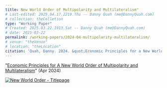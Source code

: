 ```yaml
---
title: New World Order of Multipolarity and Multilateralism"
# Last-edited: 2025.04.17.2219.Thu -- Danny Quah (me@DannyQuah.com)
# collection: theColletion
type: "Working Paper"
# Created: 2025.03.22.1913.Sat -- Danny Quah (me@DannyQuah.com)
# date: 2025-03-22
permalink: /working-papers/2024-04-multipolarity-multilateralism/
# venue: "theVenue"
# location: "theLocation"
citation: 'Quah, Danny. 2024. &quot;Economic Principles for a New World Order of Multipolarity and Multilateralism.&quot; LKYSPP Working Paper (Apr)'
---
```

"<a href="https://dannyquah.github.io/Storage/2024.03-Danny.Quah-New-World-Order-Multipolarity-Multilateralism.pdf">Economic Principles for A New World Order of Multipolarity and Multilateralism</a>" (Apr 2024)

[<img src="https://DannyQuah.github.io/Storage/2024.03-Danny.Quah-New-World-Order-Multipolarity-Multilateralism-titlepage.png" alt = "New World Order - Titlepage"/>](https://dannyquah.github.io/Storage/2024.03-Danny.Quah-New-World-Order-Multipolarity-Multilateralism.pdf)

<!---
   Invisible section // 2024-04-multipolarity-multilateralism.md
-->

